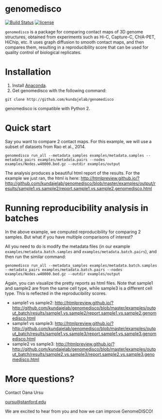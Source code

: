 # genomedisco
[![Build Status](https://travis-ci.org/kundajelab/genomedisco.svg?branch=master)](https://travis-ci.org/kundajelab/genomedisco)
[![license](https://img.shields.io/github/license/mashape/apistatus.svg?maxAge=2592000)](https://github.com/kundajelab/genomedisco/blob/master/LICENSE)

`genomedisco` is a package for comparing contact maps of 3D genome structures, obtained from experiments such as Hi-C, Capture-C, ChIA-PET, HiChip, etc. It uses graph diffusion to smooth contact maps, and then compares them, resulting in a reproducibility score that can be used for quality control of biological replicates.

Installation
===

1. Install [Anaconda](https://www.continuum.io/downloads). 
2. Get genomedisco with the following command:
```
git clone http://github.com/kundajelab/genomedisco
```
genomedisco is compatible with Python 2.

Quick start
====

Say you want to compare 2 contact maps. For this example, we will use a subset of datasets from Rao et al., 2014. 

```
genomedisco run_all --metadata_samples examples/metadata.samples --metadata_pairs examples/metadata.pairs --nodes examples/Nodes.w40000.bed.gz --outdir examples/output 
```

The analysis produces a beautiful html report of the results. For the example we just ran, the html is here: http://htmlpreview.github.io/?http://github.com/kundajelab/genomedisco/blob/master/examples/output/results/sample1.vs.sample2/report.sample1.vs.sample2.genomedisco.html

Running reproducibility analysis in batches
====

In the above example, we computed reproducibility for comparing 2 samples. But what if you have multiple comparisons of interest? 

All you need to do is modify the metadata files (in our example `examples/metadata.batch.samples` and `examples/metadata.batch.pairs`), and then run the similar command:

```
genomedisco run_all --metadata_samples examples/metadata.batch.samples --metadata_pairs examples/metadata.batch.pairs --nodes examples/Nodes.w40000.bed.gz --outdir examples/output 
```

Again, you can visualize the pretty reports as html files. Note that sample1 and sample2 are from the same cell type, while sample3 is a different cell type. This is reflected in the reproducibility scores. 
- sample1 vs sample2: http://htmlpreview.github.io/?http://github.com/kundajelab/genomedisco/blob/master/examples/output_batch/results/sample1.vs.sample2/report.sample1.vs.sample2.genomedisco.html
- sample1 vs sample3: http://htmlpreview.github.io/?http://github.com/kundajelab/genomedisco/blob/master/examples/output_batch/results/sample1.vs.sample3/report.sample1.vs.sample3.genomedisco.html
- sample2 vs sample3: http://htmlpreview.github.io/?http://github.com/kundajelab/genomedisco/blob/master/examples/output_batch/results/sample2.vs.sample3/report.sample2.vs.sample3.genomedisco.html

More questions?
====
Contact Oana Ursu

oursu@stanford.edu

We are excited to hear from you and how we can improve GenomeDISCO!

